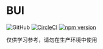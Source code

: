 # BUI

![GitHub](https://img.shields.io/github/license/BrendanZhang/BUI-2) [![CircleCI](https://circleci.com/gh/BrendanZhang/BUI-2.svg?style=svg)](https://circleci.com/gh/BrendanZhang/BUI-2) [![npm version](https://badge.fury.io/js/bui-primarydemo.svg)](https://badge.fury.io/js/bui-primarydemo)

仅供学习参考，请勿在生产环境中使用
